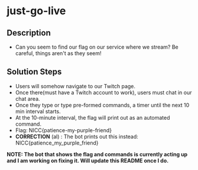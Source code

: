 # just-go-live

## Description
* Can you seem to find our flag on our service where we stream? Be careful, things aren't as they seem!

## Solution Steps
* Users will somehow navigate to our Twitch page.
*  Once there(must have a Twitch account to work), users must chat in our chat area.
*  Once they type or type pre-formed commands, a timer until the next 10 min interval starts.
*  At the 10-minute interval, the flag will print out as an automated command.
*  Flag: NICC{patience-my-purple-friend}
*  **CORRECTION** (al) : The bot prints out this instead: 	
NICC{patience_my_purple_friend}

**NOTE: The bot that shows the flag and commands is currently acting up and I am working on fixing it. Will update this README once I do.**
